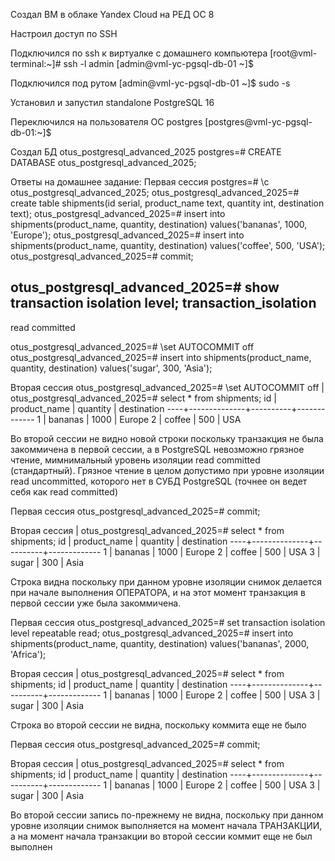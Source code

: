 Создал ВМ в облаке Yandex Cloud на РЕД ОС 8

Настроил доступ по SSH

Подключился по ssh к виртуалке с домашнего компьютера
[root@vml-terminal:~]# ssh -l admin <IP>
[admin@vml-yc-pgsql-db-01 ~]$

Подключился под рутом
[admin@vml-yc-pgsql-db-01 ~]$ sudo -s

Установил и запустил standalone PostgreSQL 16

Переключился на пользователя ОС postgres
[postgres@vml-yc-pgsql-db-01:~]$ 

Создал БД otus_postgresql_advanced_2025
postgres=# CREATE DATABASE otus_postgresql_advanced_2025;



Ответы на домашнее задание:
Первая сессия
postgres=# \c otus_postgresql_advanced_2025;
otus_postgresql_advanced_2025=# create table shipments(id serial, product_name text, quantity int, destination text);
otus_postgresql_advanced_2025=# insert into shipments(product_name, quantity, destination) values('bananas', 1000, 'Europe');
otus_postgresql_advanced_2025=# insert into shipments(product_name, quantity, destination) values('coffee', 500, 'USA');
otus_postgresql_advanced_2025=# commit;

otus_postgresql_advanced_2025=# show transaction isolation level;
 transaction_isolation
-----------------------
 read committed

otus_postgresql_advanced_2025=# \set AUTOCOMMIT off
otus_postgresql_advanced_2025=# insert into shipments(product_name, quantity, destination) values('sugar', 300, 'Asia');



Вторая сессия
otus_postgresql_advanced_2025=# \set AUTOCOMMIT off
| otus_postgresql_advanced_2025=# select * from shipments;
 id | product_name | quantity | destination
----+--------------+----------+-------------
  1 | bananas      |     1000 | Europe
  2 | coffee       |      500 | USA

Во второй сессии не видно новой строки поскольку транзакция не была закоммичена в первой сессии, 
а в PostgreSQL невозможно грязное чтение, мимнимальный уровень изоляции read committed (стандартный).
Грязное чтение в целом допустимо при уровне изоляции read uncommitted, которого нет в СУБД PostgreSQL (точнее он ведет себя как read committed)


Первая сессия
otus_postgresql_advanced_2025=# commit;


Вторая сессия
| otus_postgresql_advanced_2025=# select * from shipments;
 id | product_name | quantity | destination
----+--------------+----------+-------------
  1 | bananas      |     1000 | Europe
  2 | coffee       |      500 | USA
  3 | sugar        |      300 | Asia

Строка видна поскольку при данном уровне изоляции снимок делается при начале выполнения ОПЕРАТОРА,
и на этот момент транзакция в первой сессии уже была закоммичена.


Первая сессия
otus_postgresql_advanced_2025=# set transaction isolation level repeatable read;
otus_postgresql_advanced_2025=# insert into shipments(product_name, quantity, destination) values('bananas', 2000, 'Africa');


Вторая сессия
| otus_postgresql_advanced_2025=# select * from shipments;
 id | product_name | quantity | destination
----+--------------+----------+-------------
  1 | bananas      |     1000 | Europe
  2 | coffee       |      500 | USA
  3 | sugar        |      300 | Asia

Строка во второй сессии не видна, поскольку коммита еще не было


Первая сессия
otus_postgresql_advanced_2025=# commit;


Вторая сессия
| otus_postgresql_advanced_2025=# select * from shipments;
 id | product_name | quantity | destination
----+--------------+----------+-------------
  1 | bananas      |     1000 | Europe
  2 | coffee       |      500 | USA
  3 | sugar        |      300 | Asia


Во второй сессии запись по-прежнему не видна, поскольку при данном уровне изоляции снимок выполняется на момент начала ТРАНЗАКЦИИ, 
а на момент начала транзакции во второй сессии коммит еще не был выполнен










